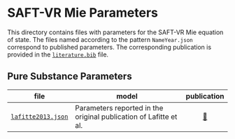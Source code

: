 # SAFT-VR Mie Parameters

This directory contains files with parameters for the SAFT-VR Mie equation of state.
The files named according to the pattern `NameYear.json` correspond to published parameters. The corresponding publication is provided in the [`literature.bib`](literature.bib) file.

## Pure Substance Parameters
|file|model|publication|
|-|-|:-:|
[`lafitte2013.json`](lafitte2013.json) | Parameters reported in the original publication of Lafitte et al.| [&#128279;](https://doi.org/10.1063/1.4819786)

